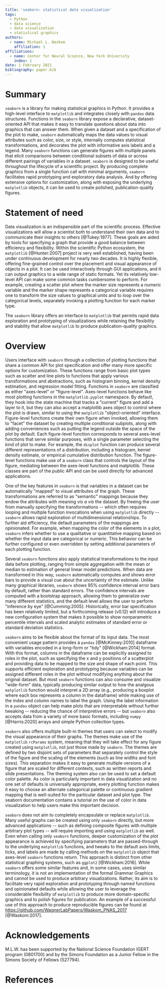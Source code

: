 ```yaml
---
title: 'seaborn: statistical data visualization'
tags:
  - Python
  - data science
  - data visualization
  - statistical graphics
authors:
  - name: Michael L. Waskom
    affiliation: 1
affiliations:
  - name: Center for Neural Science, New York University
    index: 1
date: 1 February 2021
bibliography: paper.bib
---
```


# Summary

`seaborn` is a library for making statistical graphics in Python. It provides a high-level interface to `matplotlib` and integrates closely with `pandas` data structures. Functions in the `seaborn` library expose a declarative, dataset-oriented API that makes it easy to translate questions about data into graphics that can answer them. When given a dataset and a specification of the plot to make, `seaborn` automatically maps the data values to visual attributes such as color, size, or style, internally computes statistical transformations, and decorates the plot with informative axis labels and a legend. Many `seaborn` functions can generate figures with multiple panels that elicit comparisons between conditional subsets of data or across different pairings of variables in a dataset. `seaborn` is designed to be useful throughout the lifecycle of a scientific project. By producing complete graphics from a single function call with minimal arguments, `seaborn` facilitates rapid prototyping and exploratory data analysis. And by offering extensive options for customization, along with exposing the underlying `matplotlib` objects, it can be used to create polished, publication-quality figures.

# Statement of need

Data visualization is an indispensible part of the scientific process. Effective visualizations will allow a scientist both to understand their own data and to communicate their insights to others [@Tukey:1977]. These goals are aided by tools for specifying a graph that provide a good balance between efficiency and flexibility. Within the scientific Python ecosystem, the `matplotlib` [@Hunter:2007] project is very well established, having been under continuous development for nearly two decades. It is highly flexible, offering fine-grained control over the placement and visual appearance of objects in a plot. It can be used interactively through GUI applications, and it can output graphics to a wide range of static formats. Yet its relatively low-level API can make some common tasks cumbersome to perform. For example, creating a scatter plot where the marker size represents a numeric variable and the marker shape represents a categorical variable requires one to transform the size values to graphical units and to loop over the categorical levels, separately invoking a plotting function for each marker type.

The `seaborn` library offers an interface to `matplotlib` that permits rapid data exploration and prototyping of visualizations while retaining the flexibility and stability that allow `matplotlib` to produce publication-quality graphics.

# Overview

Users interface with `seaborn` through a collection of plotting functions that share a common API for plot specification and offer many more specific options for customization. These functions range from basic plot types such as scatter and line plots to functions that apply various transformations and abstractions, such as histogram binning, kernel density estimation, and regression model fitting. Functions in `seaborn` are classified as either "axes-level" or "figure-level". Axes-level functions behave like most plotting functions in the `matplotlib.pyplot` namespace. By default, they hook into the state machine that tracks a "current" figure and add a layer to it, but they can also accept a matplotlib axes object to control where the plot is drawn, similar to using the `matplotlib` "object-oriented" interface. Figure-level functions create their own figure when invoked, allowing them to "facet" the dataset by creating multiple conditional subplots, along with adding conveniences such as putting the legend outside the space of the plot by default. Each figure-level function corresponds to several axes-level functions that serve similar purposes, with a single parameter selecting the kind of plot to make. For example, the `displot` function can produce several different representations of a distribution, including a histogram, kernel density estimate, or empirical cumulative distribution function. The figure-level functions make use of a `seaborn` class that controls the layout of the figure, mediating between the axes-level functions and matplotlib. These classes are part of the public API and can be used directly for advanced applications.

One of the key features in `seaborn` is that variables in a dataset can be automatically "mapped" to visual attributes of the graph. These transformations are referred to as "semantic" mappings because they endow the attributes with meaning *vis a vis* the dataset. By freeing the user from manually specifying the transformations -- which often requires looping and multiple function invocations when using `matplotlib` directly -- `seaborn` allows rapid exploration of multidimensional relationships. To further aid efficiency, the default parameters of the mappings are opinionated. For example, when mapping the color of the elements in a plot, `seaborn` infers whether to use a qualitative or quantitative mapping based on whether the input data are categorical or numeric. This behavior can be further configured or even overridden by setting additional parameters of each plotting function.

Several `seaborn` functions also apply statistical transformations to the input data before plotting, ranging from simple aggregation with the mean or median to estimation of general linear model predictions. When data are transformed in this way, `seaborn` automatically computes and shows error bars to provide a visual cue about the uncertainty of the estimate. Unlike many graphical libraries, `seaborn` shows 95% confidence interval error bars by default, rather than standard errors. The confidence intervals are computed with a bootstrap approach, allowing them to generalize over many different statistics, and the default level allows the user to perform "inference by eye" [@Cumming:2005]. Historically, error bar specification has been relatively limited, but a forthcoming release (v0.12) will introduce a new configuration system that makes it possible to show nonparametric percentile intervals and scaled analytic estimates of standard error or standard deviation statistics.

`seaborn` aims to be flexible about the format of its input data. The most convenient usage pattern provides a `pandas` [@McKinney:2010] dataframe with variables encoded in a long-form or "tidy" [@Wickham:2014] format. With this format, columns in the dataframe can be explicitly assigned to roles in the plot, such as specifying the x and y positions of a scatterplot and providing data to be mapped to the size and shape of each point. This supports efficient exploration and prototyping because variables can be assigned different roles in the plot without modifying anything about the original dataset. But most `seaborn` functions can also consume and visualize "wide-form" data, typically producing similar output to how the analgous `matplotlib` function would interpret a 2D array (e.g., producing a boxplot where each box represents a column in the dataframe) while making use of the index and column names to label the graph. Using the label information in a `pandas` object can help make plots that are interpretable without further tweaking -- reducing the chance of interpretive errors -- but `seaborn` also accepts data from a variety of more basic formats, including `numpy` [@Harris:2020] arrays and simple Python collection types.

`seaborn` also offers multiple built-in themes that users can select to modify the visual appearance of their graphs. The themes make use of the `matplotlib` `rcParams` system, meaning that they will take effect for any figure created using `matplotlib`, not just those made by `seaborn`. The themes are defined by two disjoint sets of parameters that separately control the style of the figure and the scaling of the elements (such as line widths and font sizes). This separation makes it easy to generate multiple versions of a figure that are scaled for different contexts, such as written reports and slide presentations. The theming system also can be used to set a default color palette. As color is particularly important in data visualization and no one set of defaults is universally appropriate, every plotting function makes it easy to choose an alternate categorical palette or continuous gradient mapping that is well-suited for the particular dataset and plot type. The seaborn documentation contains a tutorial on the use of color in data visualization to help users make this important decision.

`seaborn` does not aim to completely encapsulate or replace `matplotlib`. Many useful graphs can be created using only `seaborn` directly, but more advanced applications -- such as defining composite figures with multiple arbitrary plot types -- will require importing and using `matplotlib` as well. Even when calling only `seaborn` functions, deeper customization of the plot appearance is achieved by specifying parameters that are passed-through to the underlying `matplotlib` functions, and tweaks to the default axis limits, ticks, and labels are made by calling methods on the `matplotlib` object that axes-level `seaborn` functions return. This approach is distinct from other statistical graphing systems, such as `ggplot2` [@Wickham:2016]. While `seaborn` offers some similar features and, in some cases, uses similar terminology, it is not an implementation of the formal Grammar Graphics and cannot be used to produce arbitrary visualizations. Rather, its aim is to facilitate very rapid exploration and prototyping through named functions and opinionated defaults while allowing the user to leverage the considerable flexibility of `matplotlib` to produce more domain-specific graphics and to polish figures for publication. An example of a successful use of this approach to produce reproducible figures can be found at https://github.com/WagnerLabPapers/Waskom_PNAS_2017 [@Waskom:2017].

# Acknowledgements

M.L.W. has been supported by the National Science Foundation IGERT program (0801700) and by the Simons Foundation as a Junior Fellow in the Simons Society of Fellows (527794).

# References
